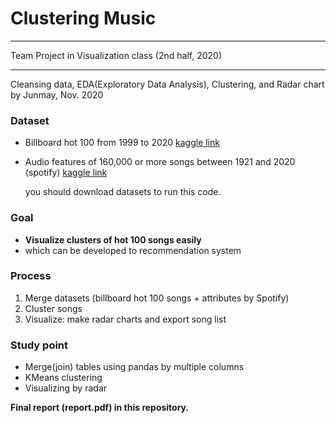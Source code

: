 # Clustering Music
---

Team Project in Visualization class (2nd half, 2020)

---
Cleansing data, EDA(Exploratory Data Analysis), Clustering, and Radar chart by Junmay, Nov. 2020   


### Dataset
- Billboard hot 100 from 1999 to 2020 [kaggle link](https://www.kaggle.com/danield2255/data-on-songs-from-billboard-19992019)
- Audio features of 160,000 or more songs between 1921 and 2020 (spotify) [kaggle link](https://www.kaggle.com/yamaerenay/spotify-dataset-19212020-160k-tracks)
  
    you should download datasets to run this code.

### Goal
- **Visualize clusters of hot 100 songs easily**
- which can be developed to recommendation system

### Process
1. Merge datasets (billboard hot 100 songs + attributes by Spotify)
2. Cluster songs
3. Visualize: make radar charts and export song list

### Study point
- Merge(join) tables using pandas by multiple columns
- KMeans clustering
- Visualizing by radar


**Final report (report.pdf) in this repository.**



```python

```
